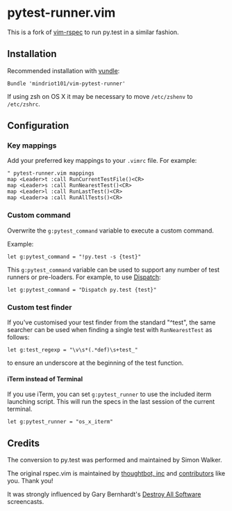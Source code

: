 # pytest-runner.vim

This is a fork of [vim-rspec](https://github.com/thoughtbot/vim-rspec) to run py.test in a similar fashion.

## Installation

Recommended installation with [vundle](https://github.com/gmarik/vundle):

```vim
Bundle 'mindriot101/vim-pytest-runner'
```

If using zsh on OS X it may be necessary to move `/etc/zshenv` to `/etc/zshrc`.

## Configuration

### Key mappings

Add your preferred key mappings to your `.vimrc` file. For example:

```vim
" pytest-runner.vim mappings
map <Leader>t :call RunCurrentTestFile()<CR>
map <Leader>s :call RunNearestTest()<CR>
map <Leader>l :call RunLastTest()<CR>
map <Leader>a :call RunAllTests()<CR>
```

### Custom command

Overwrite the `g:pytest_command` variable to execute a custom command.

Example:

```vim
let g:pytest_command = "!py.test -s {test}"
```

This `g:pytest_command` variable can be used to support any number of test
runners or pre-loaders. For example, to use
[Dispatch](https://github.com/tpope/vim-dispatch):

```vim
let g:pytest_command = "Dispatch py.test {test}"
```

### Custom test finder

If you've customised your test finder from the standard "^test", the same searcher can be used when finding a single test with `RunNearestTest` as follows:

``` vim
let g:test_regexp = "\v\s*(.*def)\s+test_"
```

to ensure an underscore at the beginning of the test function.


#### iTerm instead of Terminal

If you use iTerm, you can set `g:pytest_runner` to use the included iterm
launching script. This will run the specs in the last session of the current
terminal.

```vim
let g:pytest_runner = "os_x_iterm"
```

Credits
-------

The conversion to py.test was performed and maintained by Simon Walker.

The original rspec.vim is maintained by [thoughtbot, inc](http://thoughtbot.com/community)
and [contributors](https://github.com/thoughtbot/vim-rspec/graphs/contributors)
like you. Thank you!

It was strongly influenced by Gary Bernhardt's [Destroy All
Software](https://www.destroyallsoftware.com/screencasts) screencasts.

